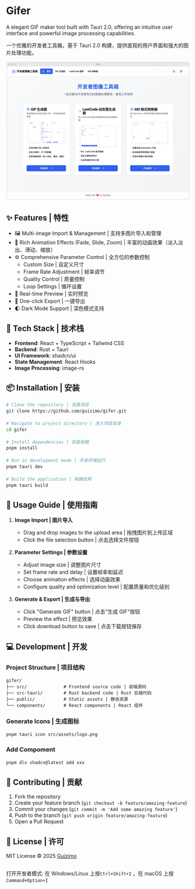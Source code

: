 # Gifer

A elegant GIF maker tool built with Tauri 2.0, offering an intuitive user interface and powerful image processing capabilities.

一个优雅的开发者工具箱，基于 Tauri 2.0 构建，提供直观的用户界面和强大的图片处理功能。

![Gifer](./public/screenshots/home.png)

## ✨ Features | 特性

- 🖼️ Multi-image Import & Management | 支持多图片导入和管理
- 🎨 Rich Animation Effects (Fade, Slide, Zoom) | 丰富的动画效果（淡入淡出、滑动、缩放）
- ⚙️ Comprehensive Parameter Control | 全方位的参数控制
  - Custom Size | 自定义尺寸
  - Frame Rate Adjustment | 帧率调节
  - Quality Control | 质量控制
  - Loop Settings | 循环设置
- 🎯 Real-time Preview | 实时预览
- 💾 One-click Export | 一键导出
- 🌓 Dark Mode Support | 深色模式支持

## 🚀 Tech Stack | 技术栈

- **Frontend**: React + TypeScript + Tailwind CSS
- **Backend**: Rust + Tauri
- **UI Framework**: shadcn/ui
- **State Management**: React Hooks
- **Image Processing**: image-rs

## 📦 Installation | 安装

```bash
# Clone the repository | 克隆项目
git clone https://github.com/guizimo/gifer.git

# Navigate to project directory | 进入项目目录
cd gifer

# Install dependencies | 安装依赖
pnpm install

# Run in development mode | 开发环境运行
pnpm tauri dev

# Build the application | 构建应用
pnpm tauri build
```

## 🔧 Usage Guide | 使用指南

1. **Image Import | 图片导入**
   - Drag and drop images to the upload area | 拖拽图片到上传区域
   - Click the file selection button | 点击选择文件按钮
   
2. **Parameter Settings | 参数设置**
   - Adjust image size | 调整图片尺寸
   - Set frame rate and delay | 设置帧率和延迟
   - Choose animation effects | 选择动画效果
   - Configure quality and optimization level | 配置质量和优化级别

3. **Generate & Export | 生成与导出**
   - Click "Generate GIF" button | 点击"生成 GIF"按钮
   - Preview the effect | 预览效果
   - Click download button to save | 点击下载按钮保存

## 💻 Development | 开发

### Project Structure | 项目结构

```
gifer/
├── src/              # Frontend source code | 前端源码
├── src-tauri/        # Rust backend code | Rust 后端代码
├── public/           # Static assets | 静态资源
└── components/       # React components | React 组件
```

### Generate Icons | 生成图标

```bash
pnpm tauri icon src/assets/logo.png
```

### Add Compoment

```bash
pnpm dlx shadcn@latest add xxx
```

## 🤝 Contributing | 贡献

1. Fork the repository
2. Create your feature branch (`git checkout -b feature/amazing-feature`)
3. Commit your changes (`git commit -m 'Add some amazing feature'`)
4. Push to the branch (`git push origin feature/amazing-feature`)
5. Open a Pull Request

## 📄 License | 许可

MIT License © 2025 [Guizimo](https://github.com/guizimo)


## 

打开开发者模式:
在 Windows/Linux 上按`Ctrl+Shift+I` ，在 macOS 上按`Command+Option+I`